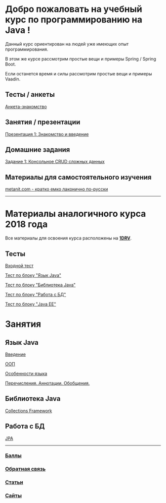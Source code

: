 # Добро пожаловать на учебный курс по программированию на Java !

Данный курс ориентирован на людей уже имеющих опыт программирования.

В этом же курсе рассмотрим простые вещи и примеры Spring / Spring Boot.

Если останется время и силы рассмотрим простые вещи и примеры Vaadin.

## Тесты / анкеты

[Анкета-знакомство](https://docs.google.com/forms/d/1UTr07y5TyoAsOWu3g4Yuvqsjs7-XmTBOBRh6S_ItVio/edit)

## Занятия / презентации

[Презентация 1: Знакомство и введение](https://drive.google.com/open?id=1jvcZdpf91DYPdoyQtFTUv3f3jmcvWbnd)

## Домашние задания

[Задание 1: Консольное CRUD сложных данных](https://onedrive.live.com/view.aspx?cid=97e625b0643ca372&page=view&resid=97E625B0643CA372!6781&parId=97E625B0643CA372!6747&authkey=!ABBOeoXaDpIWPbk&app=Word)

## Материалы для самостоятельного изучения

[metanit.com - кратко емко лаконично по-русски](https://metanit.com/java/tutorial/)

---------------------------

# Материалы аналогичного курса 2018 года

Все материалы для освоения курса расположены на [**1DRV**](https://1drv.ms/f/s!AnKjPGSwJeaXtFsQTnqF2g6SFj25).

## Тесты

[Входной тест](https://docs.google.com/forms/d/e/1FAIpQLScK8O8lyrwiyWguq_cQXSJXssmiOE1jZ7ULU1ZzKaEmueGKcw/viewform)

[Тест по блоку "Язык Java"](https://docs.google.com/forms/d/e/1FAIpQLSfaFRhIan2_5epQG2yGxQAXy7IlJycsmNP2JMd-h4LcWwkEBA/viewform)

[Тест по блоку "Библиотека Java"](https://docs.google.com/forms/d/e/1FAIpQLSf8_3Qsn9z5ONaqrhSRVenN_-MsPimPyKmNgNVCvuCpYSdlDg/viewform)

[Тест по блоку "Работа с БД"](https://docs.google.com/forms/d/e/1FAIpQLSdYDCVt4eGYgLMRJmySqs4B8bEYA5wD2DCdGXCT1YroumfH0g/viewform)

[Тест по блоку "Java EE"](https://docs.google.com/forms/d/e/1FAIpQLSc1h1YEdRtFb_8GBC5GQkdSH3RMZgxTOk1MKJCP0Pfs8Qc8Uw/viewform)

# Занятия

## Язык Java

[Введение](https://www.youtube.com/watch?v=YVRMRZZD3Hg)

[ООП](https://www.youtube.com/watch?v=2fz9CCVJlsk)

[Особенности языка](https://www.youtube.com/watch?v=ePeoHgDjVZE)

[Перечисления. Аннотации. Обобщения.](https://www.youtube.com/watch?v=mciN7ana6eY)

## Библиотека Java

[Collections Framework](https://youtu.be/tfRxCeYWc-g)

## Работа с БД

[JPA](https://youtu.be/hzyJmJx14MU)

---------------------------

### [Баллы](https://docs.google.com/spreadsheets/d/1L6mPsBtCBjMALAK_fewlrGtnhtj4XClf-fpe1FamiIE/edit?usp=sharing)

### [Обратная связь](https://docs.google.com/forms/d/1gQ_rOuFfYJ7AvUGBEnEJUVn7Ciue_k1AWtlW7e7fqQY/edit)

### [Статьи](https://kravtsov-viktor.github.io/articles)

### [Сайты](https://kravtsov-viktor.github.io/sites)
